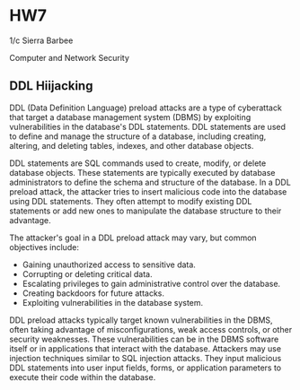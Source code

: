# HW7

1/c Sierra Barbee

Computer and Network Security

## DDL Hiijacking

DDL (Data Definition Language) preload attacks are a type of cyberattack that target a database management system (DBMS) by exploiting vulnerabilities in the database's DDL statements. DDL statements are used to define and manage the structure of a database, including creating, altering, and deleting tables, indexes, and other database objects.

DDL statements are SQL commands used to create, modify, or delete database objects. These statements are typically executed by database administrators to define the schema and structure of the database. In a DDL preload attack, the attacker tries to insert malicious code into the database using DDL statements. They often attempt to modify existing DDL statements or add new ones to manipulate the database structure to their advantage.

The attacker's goal in a DDL preload attack may vary, but common objectives include:

- Gaining unauthorized access to sensitive data.
- Corrupting or deleting critical data.
- Escalating privileges to gain administrative control over the database.
- Creating backdoors for future attacks.
- Exploiting vulnerabilities in the database system.

DDL preload attacks typically target known vulnerabilities in the DBMS, often taking advantage of misconfigurations, weak access controls, or other security weaknesses. These vulnerabilities can be in the DBMS software itself or in applications that interact with the database. Attackers may use injection techniques similar to SQL injection attacks. They input malicious DDL statements into user input fields, forms, or application parameters to execute their code within the database.

